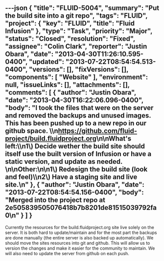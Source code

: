 ---json
{
  "title": "FLUID-5004",
  "summary": "Put the build site into a git repo",
  "tags": "FLUID",
  "project": {
    "key": "FLUID",
    "title": "Fluid Infusion"
  },
  "type": "Task",
  "priority": "Major",
  "status": "Closed",
  "resolution": "Fixed",
  "assignee": "Colin Clark",
  "reporter": "Justin Obara",
  "date": "2013-04-30T11:26:10.595-0400",
  "updated": "2013-07-22T08:54:54.513-0400",
  "versions": [],
  "fixVersions": [],
  "components": [
    "Website"
  ],
  "environment": null,
  "issueLinks": [],
  "attachments": [],
  "comments": [
    {
      "author": "Justin Obara",
      "date": "2013-04-30T16:22:06.096-0400",
      "body": "I took the files that were on the server and removed the backups and unused images. This has been pushed up to a new repo in our github space. \\\n<https://github.com/fluid-project/build.fluidproject.org>\n\nWhat's left:\\\n1\\) Decide wether the build site should itself use the built version of Infusion or have a static version, and update as needed.&#x20;\n\nOther:\n\n1\\) Redesign the build site (look and feel)\\\n2\\) Have a staging site and live site.\n"
    },
    {
      "author": "Justin Obara",
      "date": "2013-07-22T08:54:54.156-0400",
      "body": "Merged into the project repo at 2e505839505076418b7b8201de81515039792fa0\n"
    }
  ]
}
---
Currently the resources for the build.fluidproject.org site live solely on the server. It is both hard to update/maintain and for the most part the backups are done manually (the entire server is also backed up automatically). We should move the sites resources into git and github. This will allow us to version the changes and make it easier for the community to maintain. We will also need to update the server from github on each push.

        